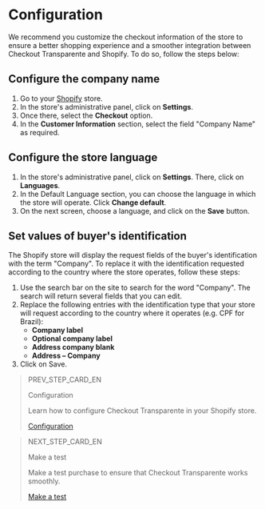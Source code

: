 # Configuration

We recommend you customize the checkout information of the store to ensure a better shopping experience and a smoother integration between Checkout Transparente and Shopify. To do so, follow the steps below:

## Configure the company name

1. Go to your [Shopify](https://accounts.shopify.com/store-login) store.
2. In the store's administrative panel, click on **Settings**.
3. Once there, select the **Checkout** option.
4. In the **Customer Information** section, select the field "Company Name" as required.

## Configure the store language 

1. In the store's administrative panel, click on **Settings**. There, click on **Languages**.
2. In the Default Language section, you can choose the language in which the store will operate. Click **Change default**.  
3. On the next screen, choose a language, and click on the **Save** button.

## Set values of buyer's identification

The Shopify store will display the request fields of the buyer's identification with the term "Company". To replace it with the identification requested according to the country where the store operates, follow these steps:

1. Use the search bar on the site to search for the word "Company". The search will return several fields that you can edit.
2. Replace the following entries with the identification type that your store will request according to the country where it operates (e.g. CPF for Brazil):
    * **Company label**
    * **Optional company label**
    * **Address company blank**
    * **Address – Company**
3. Click on Save.


> PREV_STEP_CARD_EN
>
> Configuration
>
> Learn how to configure Checkout Transparente in your Shopify store.
>
> [Configuration](/developers/en/docs/shopify/configuration-checkout-transparente)

> NEXT_STEP_CARD_EN
>
> Make a test
>
> Make a test purchase to ensure that Checkout Transparente works smoothly.
>
> [Make a test](/developers/en/docs/shopify/integration-test-checkout-transparente)